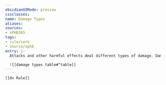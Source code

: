 ```yaml
---
obsidianUIMode: preview
cssclasses:
name: Damage Types
aliases:
sources:
- xPHB365
tags:
- rule/core
- source/xphb
entry: |-
  Attacks and other harmful effects deal different types of damage. Damage types have no rules of their own, but other rules, such as Resistance, rely on the types. The Damage Types table offers examples to help a DM assign a type to a new effect.

  ![[damage types table#^table]]
---
```


```meta-bind-embed
[[dv Rule]]
```